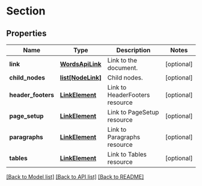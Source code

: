 # Section

## Properties
Name | Type | Description | Notes
------------ | ------------- | ------------- | -------------
**link** | [**WordsApiLink**](WordsApiLink.md) | Link to the document. | [optional] 
**child_nodes** | [**list[NodeLink]**](NodeLink.md) | Child nodes. | [optional] 
**header_footers** | [**LinkElement**](LinkElement.md) | Link to HeaderFooters resource | [optional] 
**page_setup** | [**LinkElement**](LinkElement.md) | Link to PageSetup resource | [optional] 
**paragraphs** | [**LinkElement**](LinkElement.md) | Link to Paragraphs resource | [optional] 
**tables** | [**LinkElement**](LinkElement.md) | Link to Tables resource | [optional] 

[[Back to Model list]](../README.md#documentation-for-models) [[Back to API list]](../README.md#documentation-for-api-endpoints) [[Back to README]](../README.md)



